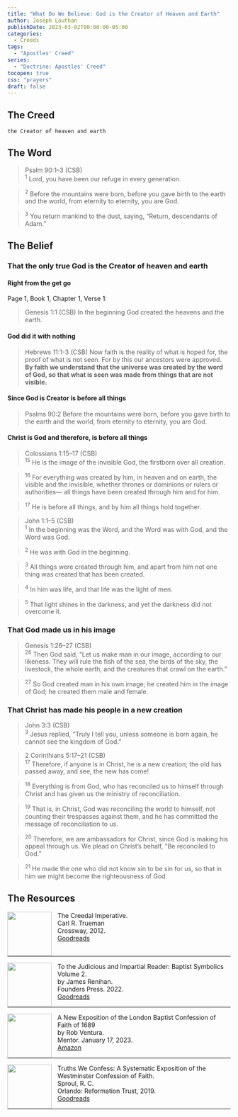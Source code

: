 ```yaml
---
title: "What Do We Believe: God is the Creator of Heaven and Earth"
author: Joseph Louthan
publishDate: 2023-03-02T00:00:00-05:00
categories:
  - Creeds
tags:
  - "Apostles' Creed"
series:
  - "Doctrine: Apostles' Creed"
tocopen: true
css: "prayers"
draft: false
---
```


## The Creed

```text
the Creator of heaven and earth
```

<div style="page-break-after: always;"></div>

## The Word

>Psalm 90:1–3 (CSB)  
><sup>1</sup> Lord, you have been our refuge in every generation. 

><sup>2</sup> Before the mountains were born, before you gave birth to the earth and the world, from eternity to eternity, you are God. 

><sup>3</sup> You return mankind to the dust, saying, “Return, descendants of Adam.”


<div style="page-break-after: always;"></div>

## The Belief

### That the only true God is the Creator of heaven and earth

#### Right from the get go

Page 1, Book 1, Chapter 1, Verse 1:

>Genesis 1:1 (CSB) In the beginning God created the heavens and the earth.

#### God did it with nothing

>Hebrews 11:1-3 (CSB) Now faith is the reality of what is hoped for, the proof of what is not seen. For by this our ancestors were approved. **By faith we understand that the universe was created by the word of God, so that what is seen was made from things that are not visible.**

#### Since God is Creator is before all things

>Psalms 90:2 Before the mountains were born, before you gave birth to the earth and the world, from eternity to eternity, you are God. 


#### Christ is God and therefore, is before all things

>Colossians 1:15–17 (CSB)  
><sup>15</sup> He is the image of the invisible God, the firstborn over all creation. 

><sup>16</sup> For everything was created by him, in heaven and on earth, the visible and the invisible, whether thrones or dominions or rulers or authorities— all things have been created through him and for him. 

><sup>17</sup> He is before all things, and by him all things hold together.

>John 1:1–5 (CSB)  
><sup>1</sup> In the beginning was the Word, and the Word was with God, and the Word was God. 

><sup>2</sup> He was with God in the beginning. 

><sup>3</sup> All things were created through him, and apart from him not one thing was created that has been created. 

><sup>4</sup> In him was life, and that life was the light of men. 

><sup>5</sup> That light shines in the darkness, and yet the darkness did not overcome it.

### That God made us in his image

>Genesis 1:26–27 (CSB)  
><sup>26</sup> Then God said, “Let us make man in our image, according to our likeness. They will rule the fish of the sea, the birds of the sky, the livestock, the whole earth, and the creatures that crawl on the earth.” 

><sup>27</sup> So God created man in his own image; he created him in the image of God; he created them male and female.

### That Christ has made his people in a new creation

>John 3:3 (CSB)  
><sup>3</sup> Jesus replied, “Truly I tell you, unless someone is born again, he cannot see the kingdom of God.”

>2 Corinthians 5:17–21 (CSB)  
><sup>17</sup> Therefore, if anyone is in Christ, he is a new creation; the old has passed away, and see, the new has come! 

><sup>18</sup> Everything is from God, who has reconciled us to himself through Christ and has given us the ministry of reconciliation. 

><sup>19</sup> That is, in Christ, God was reconciling the world to himself, not counting their trespasses against them, and he has committed the message of reconciliation to us. 

><sup>20</sup> Therefore, we are ambassadors for Christ, since God is making his appeal through us. We plead on Christ’s behalf, “Be reconciled to God.” 

><sup>21</sup> He made the one who did not know sin to be sin for us, so that in him we might become the righteousness of God.

## The Resources

<img src="/images/resources/book-creedal-imperative-trueman.jpg" align="left" width="100" style="padding-right: 10px" />The Creedal Imperative.  
Carl R. Trueman  
Crossway, 2012.  
[Goodreads](https://www.goodreads.com/book/show/14452976-the-creedal-imperative?ac=1&from_search=true&qid=GTaJVGWwOY&rank=1)

<p style="clear:both;">

---

<img src="/images/resources/confession-1689-judacious-reader-renihan.png" align="left" width="100" style="padding-right: 10px" />To the Judicious and Impartial Reader: Baptist Symbolics Volume 2.  
by James Renihan.  
Founders Press. 2022.  
[Goodreads](https://www.goodreads.com/book/show/17867976-modern-exposition-of-the-1689-baptist-confession-of-faith)

<p style="clear:both;">

---

<img src="/images/resources/confession-1689-new-exposition-ventura.jpg" align="left" width="100" style="padding-right: 10px" />A New Exposition of the London Baptist Confession of Faith of 1689    
by Rob Ventura.  
Mentor. January 17, 2023.  
[Amazon](https://www.amazon.com/Exposition-London-Baptist-Confession-Faith/dp/1527108902/ref=asc_df_1527108902/?tag=hyprod-20&linkCode=df0&hvadid=598295323603&hvpos=&hvnetw=g&hvrand=3877532160906942020&hvpone=&hvptwo=&hvqmt=&hvdev=c&hvdvcmdl=&hvlocint=&hvlocphy=9014286&hvtargid=pla-1722666080628&psc=1)

<p style="clear:both;">

---

<img src="/images/resources/confession-wcf-truths-we-confess-sproul.jpg" align="left" width="100" style="padding-right: 10px" />Truths We Confess: A Systematic Exposition of the Westminster Confession of Faith.  
Sproul, R. C.    
Orlando: Reformation Trust, 2019.  
[Goodreads](https://www.goodreads.com/book/show/50024945-truths-we-confess?ac=1&from_search=true&qid=ssTkBgIFwE&rank=1)

<p style="clear:both;">

---
